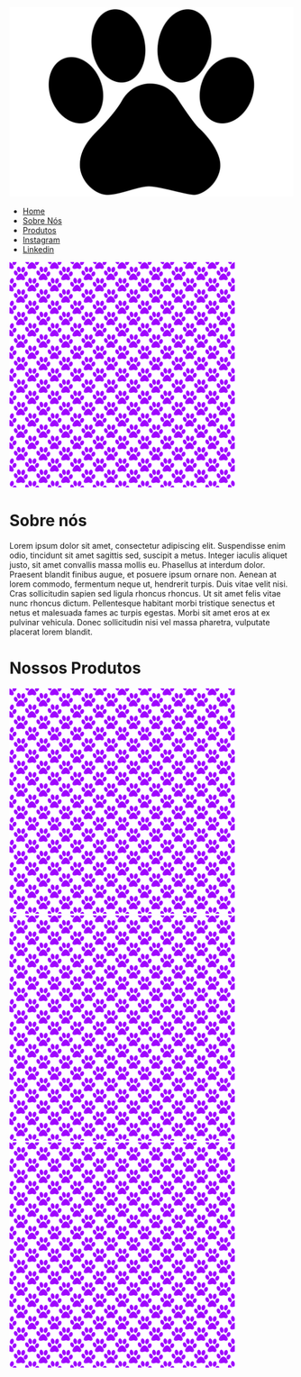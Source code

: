 <!DOCTYPE html>
<html lang="en">
<head>
    <meta charset="UTF-8">
    <meta name="viewport" content="width=device-width, initial-scale=1.0">
    <link rel="stylesheet" href="/styles/main_style.css">
    <link rel="stylesheet" href="https://stackpath.bootstrapcdn.com/font-awesome/4.7.0/css/font-awesome.min.css">
</head>
<body>
    <nav>
        <div id="img_header">
            <img src="logos/company_logo.jpg" alt="company logo">
        </div>
         <ul id="nav-bar">
             <li>
                <a href="#">
                    <div class="icon">
                        <i class="fa fa-home" aria-hidden="true"></i>
                        <i class="fa fa-home" aria-hidden="true"></i>
                    </div>
                    <div class="name"><span data-text="Home">Home</span></div>
                </a>
            </li>
            <li>
                <a href="#sobre">
                    <div class="icon">
                        <i class="fa fa-paw" aria-hidden="true"></i>    
                        <i class="fa fa-paw" aria-hidden="true"></i>                   
                    </div>
                    <div class="name"><span data-text="Sobre Nós">Sobre Nós</span></div>
                </a>
            </li>
            <li>
                <a href="#produtos">
                    <div class="icon">
                        <i class="fa fa-shopping-cart" aria-hidden="true"></i>
                        <i class="fa fa-shopping-cart" aria-hidden="true"></i>
                    </div>
                    <div class="name"><span data-text="Produtos">Produtos</span></div>
                </a>
            </li>
            <li>
                <a href="https://www.instagram.com/jeanpdp/" target="_blank">
                    <div class="icon">
                        <i class="fa fa-instagram" aria-hidden="true"></i>
                        <i class="fa fa-instagram" aria-hidden="true"></i>
                    </div>
                    <div class="name"><span data-text="Instagram">Instagram</span></div>
                </a>
            </li>
            <li>
                <a href="https://www.linkedin.com/in/jean-jacques000/" target="_blank">
                    <div class="icon">
                        <i class="fa fa-linkedin" aria-hidden="true"></i>
                        <i class="fa fa-linkedin" aria-hidden="true"></i>
                    </div>
                    <div class="name"><span data-text="Linkedin">Linkedin</span></div>
                </a>
            </li>
        </ul>
    </nav>
        <div id="content-block1">
        <img src="img/paw-prints-background.jpg" alt="colored paw prints">
        <div class="text">
        <a id="sobre"><h1>Sobre nós</h1></a>
            <p>Lorem ipsum dolor sit amet, consectetur adipiscing elit. Suspendisse enim odio, tincidunt sit amet sagittis sed, suscipit a metus. Integer iaculis aliquet justo, sit amet convallis massa mollis eu. Phasellus at interdum dolor. Praesent blandit finibus augue, et posuere ipsum ornare non. Aenean at lorem commodo, fermentum neque ut, hendrerit turpis. Duis vitae velit nisi. Cras sollicitudin sapien sed ligula rhoncus rhoncus. Ut sit amet felis vitae nunc rhoncus dictum. Pellentesque habitant morbi tristique senectus et netus et malesuada fames ac turpis egestas. Morbi sit amet eros at ex pulvinar vehicula. Donec sollicitudin nisi vel massa pharetra, vulputate placerat lorem blandit.</p>
        </div>
    </div>
    <div id="content-block2">
        <a id="produtos"><h1>Nossos Produtos</h1></a>
        <div class="product-images">
            <img src="img/paw-prints-background.jpg" alt="colored paw prints">
            <img src="img/paw-prints-background.jpg" alt="colored paw prints">
            <img src="img/paw-prints-background.jpg" alt="colored paw prints">
        </div>
    </div>
    <footer></footer>
</body>
</html>
